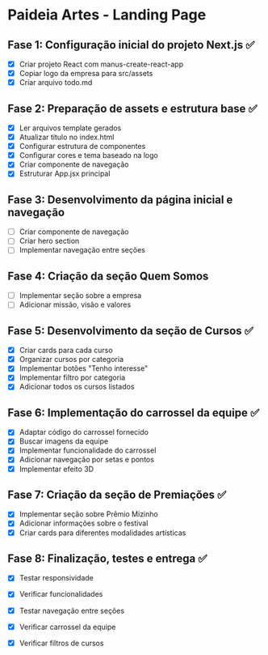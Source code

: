 # Paideia Artes - Landing Page

## Fase 1: Configuração inicial do projeto Next.js ✅
- [x] Criar projeto React com manus-create-react-app
- [x] Copiar logo da empresa para src/assets
- [x] Criar arquivo todo.md

## Fase 2: Preparação de assets e estrutura base ✅
- [x] Ler arquivos template gerados
- [x] Atualizar título no index.html
- [x] Configurar estrutura de componentes
- [x] Configurar cores e tema baseado na logo
- [x] Criar componente de navegação
- [x] Estruturar App.jsx principal

## Fase 3: Desenvolvimento da página inicial e navegação
- [ ] Criar componente de navegação
- [ ] Criar hero section
- [ ] Implementar navegação entre seções

## Fase 4: Criação da seção Quem Somos
- [ ] Implementar seção sobre a empresa
- [ ] Adicionar missão, visão e valores

## Fase 5: Desenvolvimento da seção de Cursos ✅
- [x] Criar cards para cada curso
- [x] Organizar cursos por categoria
- [x] Implementar botões "Tenho interesse"
- [x] Implementar filtro por categoria
- [x] Adicionar todos os cursos listados

## Fase 6: Implementação do carrossel da equipe ✅
- [x] Adaptar código do carrossel fornecido
- [x] Buscar imagens da equipe
- [x] Implementar funcionalidade do carrossel
- [x] Adicionar navegação por setas e pontos
- [x] Implementar efeito 3D

## Fase 7: Criação da seção de Premiações ✅
- [x] Implementar seção sobre Prêmio Mizinho
- [x] Adicionar informações sobre o festival
- [x] Criar cards para diferentes modalidades artísticas

## Fase 8: Finalização, testes e entrega ✅
- [x] Testar responsividade
- [x] Verificar funcionalidades
- [x] Testar navegação entre seções
- [x] Verificar carrossel da equipe
- [x] Verificar filtros de cursos

